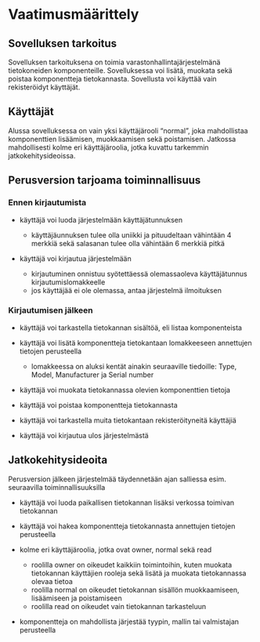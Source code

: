 # Vaatimusmäärittely

## Sovelluksen tarkoitus

Sovelluksen tarkoituksena on toimia varastonhallintajärjestelmänä tietokoneiden komponenteille. Sovelluksessa voi lisätä, muokata sekä poistaa komponentteja tietokannasta. Sovellusta voi käyttää vain rekisteröidyt käyttäjät.

## Käyttäjät

Alussa sovelluksessa on vain yksi käyttäjärooli “normal”, joka mahdollistaa komponenttien lisäämisen, muokkaamisen sekä poistamisen. 
Jatkossa mahdollisesti kolme eri käyttäjäroolia, jotka kuvattu tarkemmin jatkokehitysideoissa.

## Perusversion tarjoama toiminnallisuus

### Ennen kirjautumista

- käyttäjä voi luoda järjestelmään käyttäjätunnuksen
  - käyttäjäunnuksen tulee olla uniikki ja pituudeltaan vähintään 4 merkkiä sekä salasanan tulee olla vähintään 6 merkkiä pitkä

- käyttäjä voi kirjautua järjestelmään
  - kirjautuminen onnistuu syötettäessä olemassaoleva käyttäjätunnus kirjautumislomakkeelle
  - jos käyttäjää ei ole olemassa, antaa järjestelmä ilmoituksen


### Kirjautumisen jälkeen

- käyttäjä voi tarkastella tietokannan sisältöä, eli listaa komponenteista

- käyttäjä voi lisätä komponentteja tietokantaan lomakkeeseen annettujen tietojen perusteella
  - lomakkeessa on aluksi kentät ainakin seuraaville tiedoille: Type, Model, Manufacturer ja Serial number

- käyttäjä voi muokata tietokannassa olevien komponenttien tietoja

- käyttäjä voi poistaa komponentteja tietokannasta

- käyttäjä voi tarkastella muita tietokantaan rekisteröityneitä käyttäjiä

- käyttäjä voi kirjautua ulos järjestelmästä

## Jatkokehitysideoita

Perusversion jälkeen järjestelmää täydennetään ajan salliessa esim. seuraavilla toiminnallisuuksilla

- käyttäjä voi luoda paikallisen tietokannan lisäksi verkossa toimivan tietokannan

- käyttäjä voi hakea komponentteja tietokannasta annettujen tietojen perusteella

- kolme eri käyttäjäroolia, jotka ovat owner, normal sekä read
  - roolilla owner on oikeudet kaikkiin toimintoihin, kuten muokata tietokannan käyttäjien rooleja sekä lisätä ja muokata tietokannassa olevaa tietoa
  - roolilla normal on oikeudet tietokannan sisällön muokkaamiseen, lisäämiseen ja poistamiseen
  - roolilla read on oikeudet vain tietokannan tarkasteluun
  
- komponentteja on mahdollista järjestää tyypin, mallin tai valmistajan perusteella
